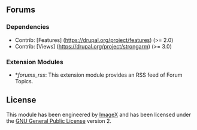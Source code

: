 ## Forums

### Dependencies

* Contrib: [Features] (https://drupal.org/project/features)  (>= 2.0)
* Contrib: [Views] (https://drupal.org/project/strongarm) (>= 3.0)

### Extension Modules

* **forums_rss*: This extension module provides an RSS feed of Forum Topics.

## License

This module has been engineered by [ImageX](http://www.imagexmedia.com) and has been licensed under the [GNU General Public License](http://www.gnu.org/licenses/gpl-2.0.html) version 2.
